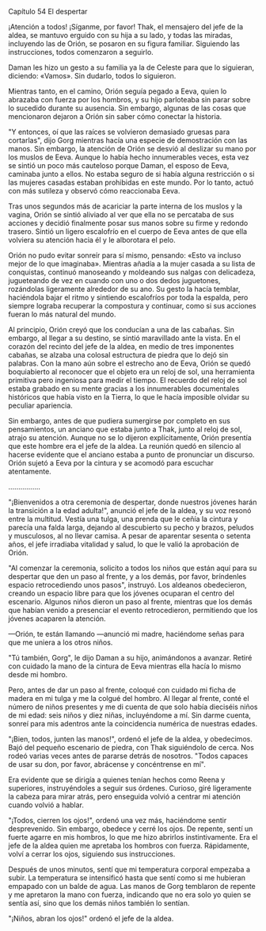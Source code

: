 
Capítulo 54 El despertar

¡Atención a todos! ¡Síganme, por favor! Thak, el mensajero del jefe de la aldea, se mantuvo erguido con su hija a su lado, y todas las miradas, incluyendo las de Orión, se posaron en su figura familiar. Siguiendo las instrucciones, todos comenzaron a seguirlo.

Daman les hizo un gesto a su familia ya la de Celeste para que lo siguieran, diciendo: «Vamos». Sin dudarlo, todos lo siguieron.

Mientras tanto, en el camino, Orión seguía pegado a Eeva, quien lo abrazaba con fuerza por los hombros, y su hijo parloteaba sin parar sobre lo sucedido durante su ausencia. Sin embargo, algunas de las cosas que mencionaron dejaron a Orión sin saber cómo conectar la historia.

"Y entonces, oí que las raíces se volvieron demasiado gruesas para cortarlas", dijo Gorg mientras hacía una especie de demostración con las manos. Sin embargo, la atención de Orión se desvió al deslizar su mano por los muslos de Eeva. Aunque lo había hecho innumerables veces, esta vez se sintió un poco más cauteloso porque Daman, el esposo de Eeva, caminaba junto a ellos. No estaba seguro de si había alguna restricción o si las mujeres casadas estaban prohibidas en este mundo. Por lo tanto, actuó con más sutileza y observó cómo reaccionaba Eeva.

Tras unos segundos más de acariciar la parte interna de los muslos y la vagina, Orión se sintió aliviado al ver que ella no se percataba de sus acciones y decidió finalmente posar sus manos sobre su firme y redondo trasero. Sintió un ligero escalofrío en el cuerpo de Eeva antes de que ella volviera su atención hacia él y le alborotara el pelo.

Orión no pudo evitar sonreír para sí mismo, pensando: «Esto va incluso mejor de lo que imaginaba». Mientras añadía a la mujer casada a su lista de conquistas, continuó manoseando y moldeando sus nalgas con delicadeza, jugueteando de vez en cuando con uno o dos dedos juguetones, rozándolas ligeramente alrededor de su ano. Su gesto la hacía temblar, haciéndola bajar el ritmo y sintiendo escalofríos por toda la espalda, pero siempre lograba recuperar la compostura y continuar, como si sus acciones fueran lo más natural del mundo.

Al principio, Orión creyó que los conducían a una de las cabañas. Sin embargo, al llegar a su destino, se sintió maravillado ante la vista. En el corazón del recinto del jefe de la aldea, en medio de tres imponentes cabañas, se alzaba una colosal estructura de piedra que lo dejó sin palabras. Con la mano aún sobre el estrecho ano de Eeva, Orión se quedó boquiabierto al reconocer que el objeto era un reloj de sol, una herramienta primitiva pero ingeniosa para medir el tiempo. El recuerdo del reloj de sol estaba grabado en su mente gracias a los innumerables documentales históricos que había visto en la Tierra, lo que le hacía imposible olvidar su peculiar apariencia.

Sin embargo, antes de que pudiera sumergirse por completo en sus pensamientos, un anciano que estaba junto a Thak, junto al reloj de sol, atrajo su atención. Aunque no se lo dijeron explícitamente, Orión presentía que este hombre era el jefe de la aldea. La reunión quedó en silencio al hacerse evidente que el anciano estaba a punto de pronunciar un discurso. Orión sujetó a Eeva por la cintura y se acomodó para escuchar atentamente.

….............

"¡Bienvenidos a otra ceremonia de despertar, donde nuestros jóvenes harán la transición a la edad adulta!", anunció el jefe de la aldea, y su voz resonó entre la multitud. Vestía una tulga, una prenda que le ceñía la cintura y parecía una falda larga, dejando al descubierto su pecho y brazos, peludos y musculosos, al no llevar camisa. A pesar de aparentar sesenta o setenta años, el jefe irradiaba vitalidad y salud, lo que le valió la aprobación de Orión.

"Al comenzar la ceremonia, solicito a todos los niños que están aquí para su despertar que den un paso al frente, y a los demás, por favor, bríndenles espacio retrocediendo unos pasos", instruyó. Los aldeanos obedecieron, creando un espacio libre para que los jóvenes ocuparan el centro del escenario. Algunos niños dieron un paso al frente, mientras que los demás que habían venido a presenciar el evento retrocedieron, permitiendo que los jóvenes acaparen la atención.

—Orión, te están llamando —anunció mi madre, haciéndome señas para que me uniera a los otros niños.

"Tú también, Gorg", le dijo Daman a su hijo, animándonos a avanzar. Retiré con cuidado la mano de la cintura de Eeva mientras ella hacía lo mismo desde mi hombro.

Pero, antes de dar un paso al frente, coloqué con cuidado mi ficha de madera en mi tulga y me la colgué del hombro. Al llegar al frente, conté el número de niños presentes y me di cuenta de que solo había dieciséis niños de mi edad: seis niños y diez niñas, incluyéndome a mí. Sin darme cuenta, sonreí para mis adentros ante la coincidencia numérica de nuestras edades.

"¡Bien, todos, junten las manos!", ordenó el jefe de la aldea, y obedecimos. Bajó del pequeño escenario de piedra, con Thak siguiéndolo de cerca. Nos rodeó varias veces antes de pararse detrás de nosotros. "Todos capaces de usar su don, por favor, abrácense y concéntrense en mí".

Era evidente que se dirigía a quienes tenían hechos como Reena y superiores, instruyéndoles a seguir sus órdenes. Curioso, giré ligeramente la cabeza para mirar atrás, pero enseguida volvió a centrar mi atención cuando volvió a hablar.

"¡Todos, cierren los ojos!", ordenó una vez más, haciéndome sentir desprevenido. Sin embargo, obedece y cerré los ojos. De repente, sentí un fuerte agarre en mis hombros, lo que me hizo abrirlos instintivamente. Era el jefe de la aldea quien me apretaba los hombros con fuerza. Rápidamente, volví a cerrar los ojos, siguiendo sus instrucciones.

Después de unos minutos, sentí que mi temperatura corporal empezaba a subir. La temperatura se intensificó hasta que sentí como si me hubieran empapado con un balde de agua. Las manos de Gorg temblaron de repente y me apretaron la mano con fuerza, indicando que no era solo yo quien se sentía así, sino que los demás niños también lo sentían.

"¡Niños, abran los ojos!" ordenó el jefe de la aldea.